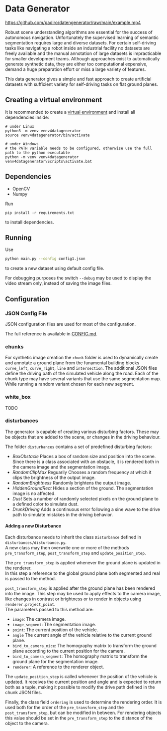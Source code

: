 
# Data Generator

https://github.com/padiro/datengenerator/raw/main/example.mp4

Robust scene understanding algorithms are essential for the success of autonomous navigation. Unfortunately the supervised learning of semantic segmentation requires large and diverse datasets. For certain self-driving tasks like navigating a robot inside an industrial facility no datasets are freely available and the manual annotation of large datasets is impracticable for smaller development teams. Although approaches exist to automatically generate synthetic data, they are either too computational expensive, demand a huge preparation effort or miss a large variety of features.  

This data generator gives a simple and fast approach to create artificial datasets with sufficient variety for self-driving tasks on flat ground planes.

## Creating a virtual environment

It is recommended to create a [virtual environment](https://docs.python.org/3/library/venv.html#venv-def) and install all dependencies inside:
```
# under Linux
python3 -m venv venv4datagenerator
source venv4datagenerator/bin/activate

# under Windows
# the PATH variable needs to be configured, otherwise use the full path to the python executable
python -m venv venv4datagenerator
venv4datagenerator\Scripts\activate.bat
```

## Dependencies

- OpenCV
- Numpy

Run
```
pip install -r requirements.txt
```
to install dependencies.

## Running

Use
```bash
python main.py --config config1.json
```
to create a new dataset using default config file.

For debugging purposes the switch `--debug` may be used to display the video stream only, instead of saving the image files.

## Configuration

### JSON Config File
JSON configuration files are used for most of the configuration.

The full reference is available in [CONFIG.md](CONFIG.md).

### chunks
For synthetic image creation the `chunk` folder is used to dynamically create and annotate a ground plane
from the funamental building blocks `curve_left`, `curve_right`, `line` and `intersection`.
The additional JSON files define the driving path of the simulated vehicle along the road.
Each of the chunk type may have several variants that use the same segmentation map. While running a random variant
chosen for each new segment.

### white_box
TODO


### disturbances
The generator is capable of creating various disturbing factors.
These may be objects that are added to the scene, or changes in the driving behaviour.

The folder `disturbances` contains a set of predefined disturbing factors:

- _BoxObstacle_ Places a box of random size and position into the scene.
Since there is a class associated with an obstacle, it is rendered both in the camera image and the segmentation image.
- _RandomClipMax_ Reguarily Chooses a random frequency at which it clips the brightness of the output image.
- _RandomBrightness_ Randomly brightens the output image.
- _HiddenGroundRect_ Hides a section of the ground. The segmentation image is no affected.
- _Dust_ Sets a number of randomly selected pixels on the ground plane to a defined color to simulate dust.
- _DrunkDriving_ Adds a continuous error following a sine wave to the drive path to simulate mistakes in the driving behavior.

#### Adding a new Disturbance

Each disturbance needs to inherit the class `Disturbance` defined in `disturbances/disturbance.py`.  
A new class may then overwrite one or more of the methods `pre_transform_step`, `post_transform_step` and `update_position_step`.  

The `pre_transform_step` is applied whenever the ground plane is updated in the renderer.  
In this step a reference to the global ground plane both segmented and real is passed to the method. 

`post_transform_step` is applied after the ground plane has been rendered into the image. This step may be used to apply effects to the camera image, like changes in contrast or brightness or to render in objects using `renderer.project_point`.  
The parameters passed to this method are:

- `image`: The camera image.
- `image_segment`: The segmentation image.
- `point`: The current position of the vehicle.
- `angle` The current angle of the vehicle relative to the current ground plane.
- `bird_to_camera_nice`: The homography matrix to transform the ground plane according to the current position for the camera. 
- `bird_to_camera_segment`: The homography matrix to transform the ground plane for the segmentation image.
- `renderer`: A reference to the renderer object.

The `update_position_step` is called whenever the position of the vehicle is updated. It receives the current position and angle and is expected to return both as a tuple, making it possible to modify the drive path defined in the chunk JSON files.

Finally, the class field `ordering` is used to determine the rendering order. It is used both for the order of the `pre_transform_step` and the `post_transform_step`, but can be modified in between. For rendering objects this value should be set in the `pre_transform_step` to the distance of the object to the camera.